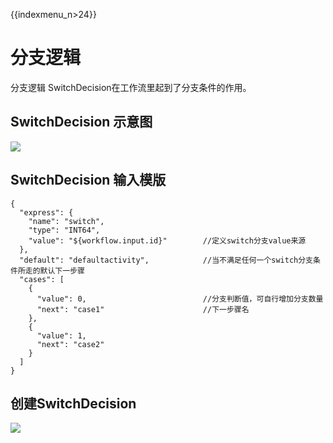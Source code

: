 {{indexmenu_n>24}}

# 分支逻辑

分支逻辑 SwitchDecision在工作流里起到了分支条件的作用。

## SwitchDecision 示意图

![](http://stepflow-docs.cn-bj.ufileos.com/switch001.png)

## SwitchDecision 输入模版

    {
      "express": {
        "name": "switch",                       
        "type": "INT64",
        "value": "${workflow.input.id}"        //定义switch分支value来源
      },
      "default": "defaultactivity",            //当不满足任何一个switch分支条件所走的默认下一步骤
      "cases": [
        {
          "value": 0,                          //分支判断值，可自行增加分支数量 
          "next": "case1"                      //下一步骤名
        },
        {
          "value": 1,
          "next": "case2"
        }
      ]
    }

## 创建SwitchDecision

![](http://stepflow-docs.cn-bj.ufileos.com/decision001.png)
